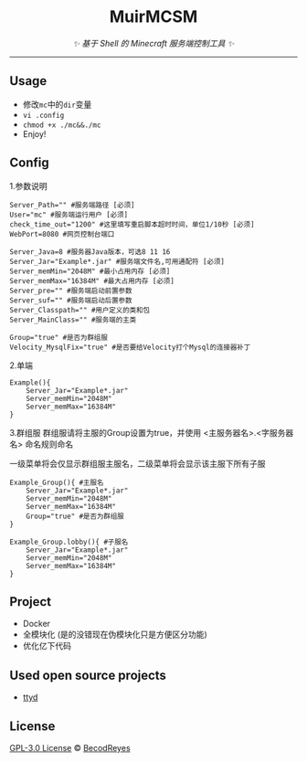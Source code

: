 <div align="center">

# MuirMCSM

_✨ 基于 Shell 的 Minecraft 服务端控制工具 ✨_

</div>

---

## Usage
- 修改`mc`中的`dir`变量
- `vi .config`
- `chmod +x ./mc&&./mc`
- Enjoy!

## Config
1.参数说明
```
Server_Path="" #服务端路径 [必须] 
User="mc" #服务端运行用户 [必须] 
check_time_out="1200" #这里填写重启脚本超时时间，单位1/10秒 [必须]
WebPort=8080 #网页控制台端口

Server_Java=8 #服务器Java版本，可选8 11 16
Server_Jar="Example*.jar" #服务端文件名,可用通配符 [必须] 
Server_memMin="2048M" #最小占用内存 [必须] 
Server_memMax="16384M" #最大占用内存 [必须] 
Server_pre="" #服务端启动前置参数
Server_suf="" #服务端启动后置参数
Server_Classpath="" #用户定义的类和包
Server_MainClass="" #服务端的主类

Group="true" #是否为群组服
Velocity_MysqlFix="true" #是否要给Velocity打个Mysql的连接器补丁
```

2.单端
```
Example(){
	Server_Jar="Example*.jar"
	Server_memMin="2048M"
	Server_memMax="16384M"
}
```

3.群组服
群组服请将主服的Group设置为true，并使用 <主服务器名>.<字服务器名> 命名规则命名

一级菜单将会仅显示群组服主服名，二级菜单将会显示该主服下所有子服
```
Example_Group(){ #主服名
	Server_Jar="Example*.jar"
	Server_memMin="2048M"
	Server_memMax="16384M"
	Group="true" #是否为群组服
}

Example_Group.lobby(){ #子服名
	Server_Jar="Example*.jar"
	Server_memMin="2048M"
	Server_memMax="16384M"
}
```

## Project
- Docker
- 全模块化 (是的没错现在伪模块化只是方便区分功能)
- 优化亿下代码

## Used open source projects
- [ttyd](https://github.com/tsl0922/ttyd)

## License
[GPL-3.0 License](https://github.com/BecodReyes/MuirMCSM/blob/master/LICENSE) © [BecodReyes](https://github.com/BecodReyes)